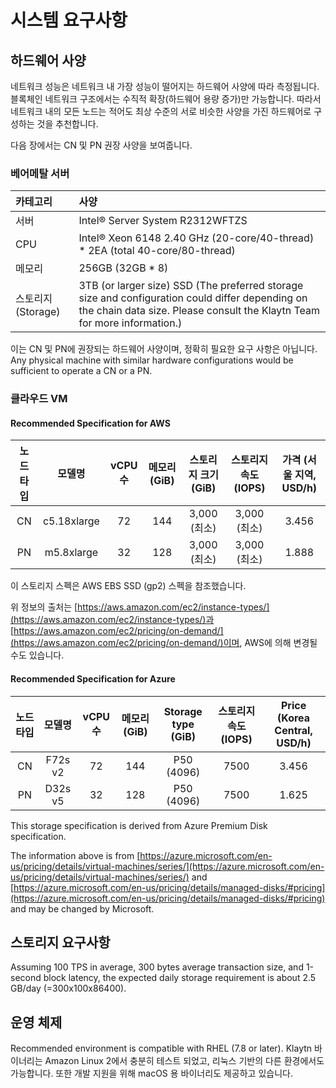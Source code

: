 # 시스템 요구사항 <a id="system-requirements"></a>

## 하드웨어 사양 <a id="h-w-specification"></a>

네트워크 성능은 네트워크 내 가장 성능이 떨어지는 하드웨어 사양에 따라 측정됩니다. 블록체인 네트워크 구조에서는 수직적 확장\(하드웨어 용량 증가\)만 가능합니다. 따라서 네트워크 내의 모든 노드는 적어도 최상 수준의 서로 비슷한 사양을 가진 하드웨어로 구성하는 것을 추천합니다.

다음 장에서는 CN 및 PN 권장 사양을 보여줍니다.

### 베어메탈 서버 <a id="bare-metal-server"></a>

| 카테고리          | 사양                                                                                                                                                                          |
|:------------- |:--------------------------------------------------------------------------------------------------------------------------------------------------------------------------- |
| 서버            | Intel® Server System R2312WFTZS                                                                                                                                             |
| CPU           | Intel® Xeon 6148 2.40 GHz \(20-core/40-thread\) \* 2EA \(total 40-core/80-thread\)                                                                                    |
| 메모리           | 256GB \(32GB \* 8\)                                                                                                                                                     |
| 스토리지(Storage) | 3TB (or larger size) SSD (The preferred storage size and configuration could differ depending on the chain data size. Please consult the Klaytn Team for more information.) |

이는 CN 및 PN에 권장되는 하드웨어 사양이며, 정확히 필요한 요구 사항은 아닙니다. Any physical machine with similar hardware configurations would be sufficient to operate a CN or a PN.

### 클라우드 VM <a id="cloud-vm"></a>

#### Recommended Specification for AWS<a id="recommended-specification-for-aws"></a>

| 노드 타입 |     모델명     | vCPU 수 | 메모리 \(GiB\) | 스토리지 크기 \(GiB\) | 스토리지 속도 \(IOPS\) | 가격 \(서울 지역, USD/h\) |
|:-----:|:-----------:|:------:|:-------------:|:-----------------:|:------------------:|:---------------------:|
|  CN   | c5.18xlarge |   72   |      144      |    3,000 (최소)     |     3,000 (최소)     |         3.456         |
|  PN   | m5.8xlarge  |   32   |      128      |    3,000 (최소)     |     3,000 (최소)     |         1.888         |

이 스토리지 스펙은 AWS EBS SSD (gp2) 스펙을 참조했습니다.

위 정보의 출처는 [https://aws.amazon.com/ec2/instance-types/](https://aws.amazon.com/ec2/instance-types/)과 [https://aws.amazon.com/ec2/pricing/on-demand/](https://aws.amazon.com/ec2/pricing/on-demand/)이며, AWS에 의해 변경될 수도 있습니다.

#### Recommended Specification for Azure<a id="recommended-specification-for-azure"></a>

| 노드 타입 |   모델명   | vCPU 수 | 메모리 \(GiB\) | Storage type \(GiB\) | 스토리지 속도 \(IOPS\) | Price \(Korea Central, USD/h\) |
|:-----:|:-------:|:------:|:-------------:|:----------------------:|:------------------:|:--------------------------------:|
|  CN   | F72s v2 |   72   |      144      |       P50 (4096)       |        7500        |              3.456               |
|  PN   | D32s v5 |   32   |      128      |       P50 (4096)       |        7500        |              1.625               |

This storage specification is derived from Azure Premium Disk specification.

The information above is from [https://azure.microsoft.com/en-us/pricing/details/virtual-machines/series/](https://azure.microsoft.com/en-us/pricing/details/virtual-machines/series/) and [https://azure.microsoft.com/en-us/pricing/details/managed-disks/#pricing](https://azure.microsoft.com/en-us/pricing/details/managed-disks/#pricing) and may be changed by Microsoft.

## 스토리지 요구사항 <a id="storage-requirements"></a>

Assuming 100 TPS in average, 300 bytes average transaction size, and 1-second block latency, the expected daily storage requirement is about 2.5 GB/day \(=300x100x86400\).

## 운영 체제 <a id="operating-system"></a>

Recommended environment is compatible with RHEL (7.8 or later). Klaytn 바이너리는 Amazon Linux 2에서 충분히 테스트 되었고, 리눅스 기반의 다른 환경에서도 가능합니다. 또한 개발 지원을 위해 macOS 용 바이너리도 제공하고 있습니다.
